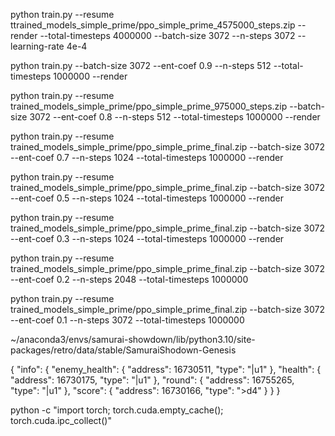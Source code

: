 





python train.py --resume ttrained_models_simple_prime/ppo_simple_prime_4575000_steps.zip --render --total-timesteps 4000000 --batch-size 3072 --n-steps 3072  --learning-rate 4e-4




python train.py --batch-size 3072 --ent-coef 0.9 --n-steps 512 --total-timesteps 1000000 --render


python train.py --resume trained_models_simple_prime/ppo_simple_prime_975000_steps.zip --batch-size 3072 --ent-coef 0.8 --n-steps 512 --total-timesteps 1000000 --render



python train.py --resume trained_models_simple_prime/ppo_simple_prime_final.zip --batch-size 3072 --ent-coef 0.7 --n-steps 1024 --total-timesteps 1000000 --render


python train.py --resume trained_models_simple_prime/ppo_simple_prime_final.zip --batch-size 3072 --ent-coef 0.5 --n-steps 1024 --total-timesteps 1000000 --render


python train.py --resume trained_models_simple_prime/ppo_simple_prime_final.zip --batch-size 3072 --ent-coef 0.3 --n-steps 1024 --total-timesteps 1000000 --render


python train.py --resume trained_models_simple_prime/ppo_simple_prime_final.zip --batch-size 3072 --ent-coef 0.2 --n-steps 2048 --total-timesteps 1000000

python train.py --resume trained_models_simple_prime/ppo_simple_prime_final.zip --batch-size 3072 --ent-coef 0.1 --n-steps 3072 --total-timesteps 1000000



~/anaconda3/envs/samurai-showdown/lib/python3.10/site-packages/retro/data/stable/SamuraiShodown-Genesis

{
  "info": {
    "enemy_health": {
      "address": 16730511,
      "type": "|u1"
    },
    "health": {
      "address": 16730175,
      "type": "|u1"
    },
    "round": {
      "address": 16755265,
      "type": "|u1"
    },
    "score": {
      "address": 16730166,
      "type": ">d4"
    }
  }
}



python -c "import torch; torch.cuda.empty_cache(); torch.cuda.ipc_collect()"
